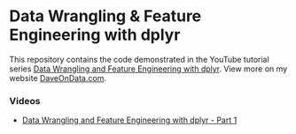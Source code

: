 # Data Wrangling & Feature Engineering with dplyr

This repository contains the code demonstrated in the YouTube tutorial series [Data Wrangling and Feature Engineering with dplyr](https://www.youtube.com/playlist?list=PLTJTBoU5HOCS0S_OrfrQTPu2ZxsjAzZiu).  View more on my website [DaveOnData.com](http://daveondata.com).

### Videos

- [Data Wrangling and Feature Engineering with dplyr - Part 1](https://youtu.be/Ds6arVTWwDc)

